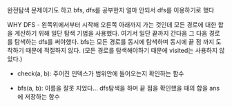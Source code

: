 완전탐색 문제이기도 하고 bfs, dfs를 공부한지 얼마 안되서 dfs를 이용하기로 했다

WHY DFS - 왼쪽위에서부터 시작해 오른쪽 아래까지 가는 것인데 모든 경로에 대한 합을 계산하기 위해 일단 탐색 기법을 사용했다. 여기서 일단 끝까지 간다음 그 다음 경로를 탐색하는 dfs를 써야했다. bfs는 모든 경로를 동시에 탐색하며 동시에 끝 점 까지 도착하기 때문에 적절하지 않다. (모든 경로를 탐색해야하기 때문에 visited는 사용하지 않았다.)

* check(a, b):  주어진 인덱스가 범위안에 들어오는지 확인하는 함수

* bfs(a, b): 이름을 잘못 지었다... dfs탐색을 하며 끝 점을 확인했을 때의 합을 ans에 저장하는 함수

